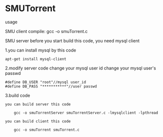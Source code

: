 # SMUTorrent 

usage

SMU client
compile: gcc -o smuTorrent.c

SMU server
before you start build this code, you need mysql client 

1.you can install mysql by this code

	apt-get install mysql-client
	
2.modify server code 
	change your mysql user id
	change your mysql user's passwd

	#define DB_USER "root"//mysql user_id
	#define DB_PASS "***********"//user passwd

3.build code 

	you can build server this code
		
		gcc -o smuTorrentServer smuTorrentServer.c -lmysqlclient -lpthread
	
	you can build client this code

		gcc -o smuTorrent smuTorrent.c
	
	
